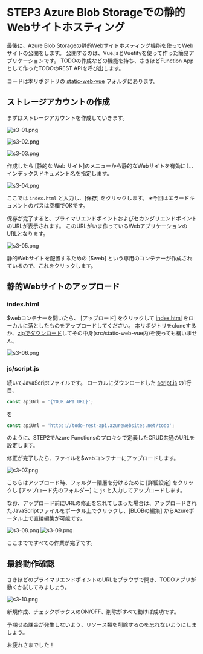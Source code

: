 # STEP3 Azure Blob Storageでの静的Webサイトホスティング

最後に、Azure Blob Storageの静的Webサイトホスティング機能を使ってWebサイトの公開をします。
公開するのは、Vue.jsとVuetifyを使って作った簡易アプリケーションです。
TODOの作成などの機能を持ち、さきほどFunction Appとして作ったTODOのREST APIを呼び出します。

コードは本リポジトリの [static-web-vue](../src/static-web-vue) フォルダにあります。

## ストレージアカウントの作成

まずはストレージアカウントを作成していきます。

![s3-01.png](images/s3-01.png)

![s3-02.png](images/s3-02.png)

![s3-03.png](images/s3-03.png)

作成したら [静的な Web サイト]のメニューから静的なWebサイトを有効にし、インデックスドキュメント名を指定します。

![s3-04.png](images/s3-04.png)

ここでは `index.html` と入力し、[保存] をクリックします。
※今回はエラードキュメントのパスは空欄でOKです。

保存が完了すると、プライマリエンドポイントおよびセカンダリエンドポイントのURLが表示されます。
このURLがいま作っているWebアプリケーションのURLとなります。

![s3-05.png](images/s3-05.png)

静的Webサイトを配置するための [$web] という専用のコンテナーが作成されているので、これをクリックします。


## 静的Webサイトのアップロード

### index.html

$webコンテナーを開いたら、 [アップロード] をクリックして [index.html](https://raw.githubusercontent.com/himanago/azure-serverless-webapp-hands-on/master/hands-on/src/static-web-vue/index.html) をローカルに落としたものをアップロードしてください。
本リポジトリをcloneするか、[zipでダウンロード](https://github.com/himanago/azure-serverless-webapp-hands-on/archive/master.zip)してその中身(src/static-web-vue内)を使っても構いません。

![s3-06.png](images/s3-06.png)

### js/script.js

続いてJavaScriptファイルです。
ローカルにダウンロードした [script.js](https://raw.githubusercontent.com/himanago/azure-serverless-webapp-hands-on/master/hands-on/src/static-web-vue/js/script.js) の1行目、

```js
const apiUrl = '{YOUR API URL}';
```

を

```js
const apiUrl = 'https://todo-rest-api.azurewebsites.net/todo';
```

のように、STEP2でAzure Functionsのプロキシで定義したCRUD共通のURLを設定します。

修正が完了したら、ファイルを$webコンテナーにアップロードします。

![s3-07.png](images/s3-07.png)

こちらはアップロード時、フォルダー階層を分けるために [詳細設定] をクリックし [アップロード先のフォルダー] に `js` と入力してアップロードします。

なお、アップロード前にURLの修正を忘れてしまった場合は、アップロードされたJavaScriptファイルをポータル上でクリックし、[BLOBの編集] からAzureポータル上で直接編集が可能です。

![s3-08.png](images/s3-08.png)
![s3-09.png](images/s3-09.png)

ここまでですべての作業が完了です。

## 最終動作確認

さきほどのプライマリエンドポイントのURLをブラウザで開き、TODOアプリが動くか試してみましょう。

![s3-10.png](images/s3-10.png)

新規作成、チェックボックスのON/OFF、削除がすべて動けば成功です。

予期せぬ課金が発生しないよう、リソース類を削除するのを忘れないようにしましょう。

お疲れさまでした！
